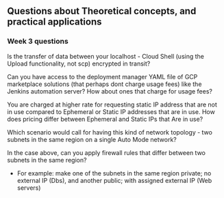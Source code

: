 ## Questions about Theoretical concepts, and practical applications 

### Week 3 questions
Is the transfer of data between your localhost - Cloud Shell (using the Upload functionality, not scp) encrypted in transit?

Can you have access to the deployment manager YAML file of GCP marketplace solutions (that perhaps dont charge usage fees) like the Jenkins automation server? How about ones that charge for usage fees?

You are charged at higher rate for requesting static IP address that are not in use compared to Ephemeral or Static IP addresses that are in use. How does pricing differ between Ephemeral and Static IPs that Are in use?

Which scenario would call for having this kind of network topology - two subnets in the same region on a single Auto Mode network?

In the case above, can you apply firewall rules that differ between two subnets in the same region?
  - For example: make one of the subnets in the same region private; no external IP (Dbs), and another public; with assigned external IP (Web servers)
